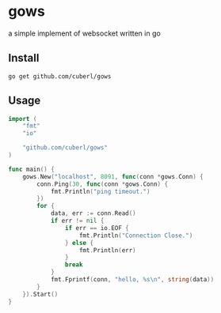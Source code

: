 # gows

a simple implement of websocket written in go

## Install

```
go get github.com/cuberl/gows
```

## Usage

```go
import (
	"fmt"
	"io"

	"github.com/cuberl/gows"
)

func main() {
	gows.New("localhost", 8091, func(conn *gows.Conn) {
		conn.Ping(30, func(conn *gows.Conn) {
			fmt.Println("ping timeout.")
		})
		for {
			data, err := conn.Read()
			if err != nil {
				if err == io.EOF {
					fmt.Println("Connection Close.")
				} else {
					fmt.Println(err)
				}
				break
			}
			fmt.Fprintf(conn, "hello, %s\n", string(data))
		}
	}).Start()
}
```
